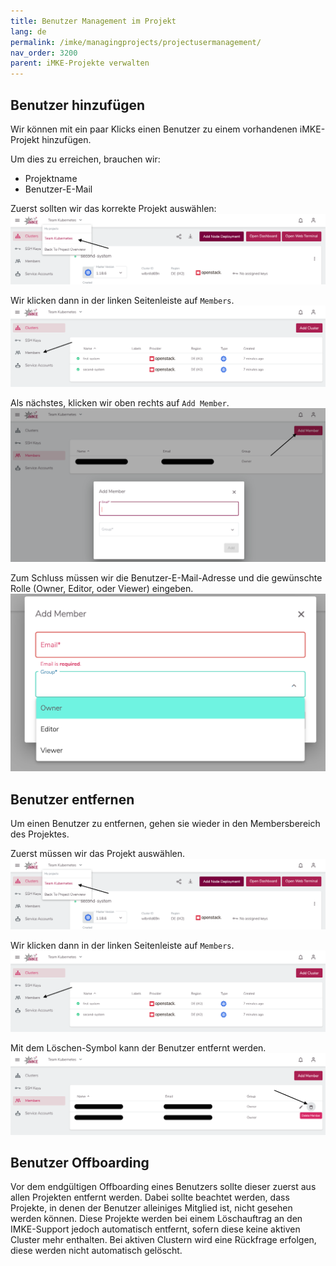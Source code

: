 ```yaml
---
title: Benutzer Management im Projekt
lang: de
permalink: /imke/managingprojects/projectusermanagement/
nav_order: 3200
parent: iMKE-Projekte verwalten
---
```


## Benutzer hinzufügen

Wir können mit ein paar Klicks einen Benutzer zu einem vorhandenen iMKE-Projekt hinzufügen.

Um dies zu erreichen, brauchen wir:

* Projektname
* Benutzer-E-Mail

Zuerst sollten wir das korrekte Projekt auswählen:
![Projekt selektieren](photo1.png)

Wir klicken dann in der linken Seitenleiste auf `Members`.
![Members](photo2.png)

Als nächstes, klicken wir oben rechts auf `Add Member`.
![Add New member](photo3.png)

Zum Schluss müssen wir die Benutzer-E-Mail-Adresse und die gewünschte Rolle (Owner, Editor, oder Viewer) eingeben.
![Add Member Role](photo4.png)

## Benutzer entfernen

Um einen Benutzer zu entfernen, gehen sie wieder in den Membersbereich des Projektes.

Zuerst müssen wir das Projekt auswählen.
![Projekt selektieren](photo1.png)

Wir klicken dann in der linken Seitenleiste auf `Members`.
![Members](photo2.png)

Mit dem Löschen-Symbol kann der Benutzer entfernt werden.
![RemoveMember](remove-user.png)

## Benutzer Offboarding

Vor dem endgültigen Offboarding eines Benutzers sollte dieser zuerst aus allen Projekten entfernt werden.
Dabei sollte beachtet werden, dass Projekte, in denen der Benutzer alleiniges Mitglied ist, nicht gesehen werden können. Diese Projekte werden bei einem Löschauftrag an den IMKE-Support jedoch automatisch entfernt, sofern diese keine aktiven Cluster mehr enthalten. Bei aktiven Clustern wird eine Rückfrage erfolgen, diese werden nicht automatisch gelöscht.
